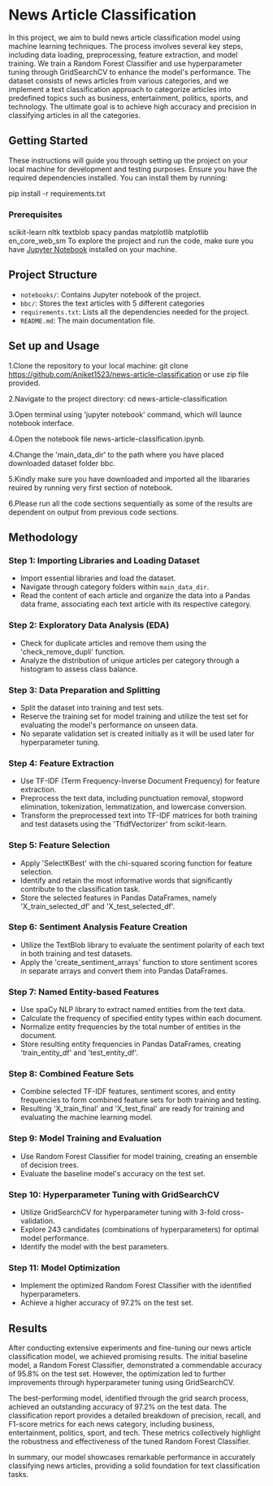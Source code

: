 # News Article Classification

In this project, we aim to build news article classification model using machine learning techniques. The process involves several key steps, including data loading, preprocessing, feature extraction, and model training. We train a Random Forest Classifier and use hyperparameter tuning through GridSearchCV to enhance the model's performance. The dataset consists of news articles from various categories, and we implement a text classification approach to categorize articles into predefined topics such as business, entertainment, politics, sports, and technology. The ultimate goal is to achieve high accuracy and precision in classifying articles in all the categories. 


## Getting Started
These instructions will guide you through setting up the project on your local machine for development and testing purposes. Ensure you have the required dependencies installed. You can install them by running:

pip install -r requirements.txt

### Prerequisites
scikit-learn
nltk
textblob
spacy
pandas
matplotlib
matplotlib
en_core_web_sm
To explore the project and run the code, make sure you have [Jupyter Notebook](https://jupyter.org/install) installed on your machine.

## Project Structure
- `notebooks/`: Contains Jupyter notebook of the project.
- `bbc/`: Stores the text articles with 5 different categories
- `requirements.txt`: Lists all the dependencies needed for the project.
- `README.md`: The main documentation file.


## Set up and Usage
1.Clone the repository to your local machine:
git clone https://github.com/Aniket1523/news-article-classification or use zip file provided.

2.Navigate to the project directory:
cd news-article-classification

3.Open terminal using 'jupyter notebook' command, which will launce notebook interface.

4.Open the notebook file news-article-classification.ipynb.

4.Change the 'main_data_dir' to the path where you have placed downloaded dataset folder bbc.

5.Kindly make sure you have downloaded and imported all the libararies reuired by running very first section of notebook.

6.Please run all the code sections sequentially as some of the results are dependent on output from previous code sections.
    
## Methodology

### Step 1: Importing Libraries and Loading Dataset

- Import essential libraries and load the dataset.
- Navigate through category folders within `main_data_dir`.
- Read the content of each article and organize the data into a Pandas data frame, associating each text article with its respective category.

### Step 2: Exploratory Data Analysis (EDA)

- Check for duplicate articles and remove them using the 'check_remove_dupli' function.
- Analyze the distribution of unique articles per category through a histogram to assess class balance.

### Step 3: Data Preparation and Splitting

- Split the dataset into training and test sets.
- Reserve the training set for model training and utilize the test set for evaluating the model's performance on unseen data.
- No separate validation set is created initially as it will be used later for hyperparameter tuning.

### Step 4: Feature Extraction

- Use TF-IDF (Term Frequency-Inverse Document Frequency) for feature extraction.
- Preprocess the text data, including punctuation removal, stopword elimination, tokenization, lemmatization, and lowercase conversion.
- Transform the preprocessed text into TF-IDF matrices for both training and test datasets using the 'TfidfVectorizer' from scikit-learn.

### Step 5: Feature Selection

- Apply 'SelectKBest' with the chi-squared scoring function for feature selection.
- Identify and retain the most informative words that significantly contribute to the classification task.
- Store the selected features in Pandas DataFrames, namely 'X_train_selected_df' and 'X_test_selected_df'.

### Step 6: Sentiment Analysis Feature Creation

- Utilize the TextBlob library to evaluate the sentiment polarity of each text in both training and test datasets.
- Apply the 'create_sentiment_arrays' function to store sentiment scores in separate arrays and convert them into Pandas DataFrames.

### Step 7: Named Entity-based Features

- Use spaCy NLP library to extract named entities from the text data.
- Calculate the frequency of specified entity types within each document.
- Normalize entity frequencies by the total number of entities in the document.
- Store resulting entity frequencies in Pandas DataFrames, creating 'train_entity_df' and 'test_entity_df'.

### Step 8: Combined Feature Sets

- Combine selected TF-IDF features, sentiment scores, and entity frequencies to form combined feature sets for both training and testing.
- Resulting 'X_train_final' and 'X_test_final' are ready for training and evaluating the machine learning model.

### Step 9: Model Training and Evaluation

- Use Random Forest Classifier for model training, creating an ensemble of decision trees.
- Evaluate the baseline model's accuracy on the test set.

### Step 10: Hyperparameter Tuning with GridSearchCV

- Utilize GridSearchCV for hyperparameter tuning with 3-fold cross-validation.
- Explore 243 candidates (combinations of hyperparameters) for optimal model performance.
- Identify the model with the best parameters.

### Step 11: Model Optimization

- Implement the optimized Random Forest Classifier with the identified hyperparameters.
- Achieve a higher accuracy of 97.2% on the test set.


## Results

After conducting extensive experiments and fine-tuning our news article classification model, we achieved promising results. The initial baseline model, a Random Forest Classifier, demonstrated a commendable accuracy of 95.8% on the test set. However, the optimization led to further improvements through hyperparameter tuning using GridSearchCV.

The best-performing model, identified through the grid search process, achieved an outstanding accuracy of 97.2% on the test data. The classification report provides a detailed breakdown of precision, recall, and F1-score metrics for each news category, including business, entertainment, politics, sport, and tech. These metrics collectively highlight the robustness and effectiveness of the tuned Random Forest Classifier.

In summary, our model showcases remarkable performance in accurately classifying news articles, providing a solid foundation for text classification tasks.
